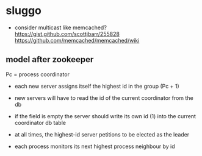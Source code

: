 # sluggo

 - consider multicast like memcached?
https://gist.github.com/scottjbarr/255828
https://github.com/memcached/memcached/wiki


## model after zookeeper

Pc = process coordinator

- each new server assigns itself the highest id in the group (Pc + 1)
- new servers will have to read the id of the current coordinator from the db
- if the field is empty the server should write its own id (1) into the current coordinator db table

- at all times, the highest-id server petitions to be elected as the leader

- each process monitors its next highest process neighbour by id

